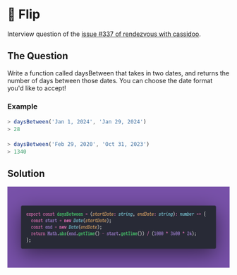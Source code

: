 # 🤸 Flip

Interview question of the [issue #337 of rendezvous with cassidoo](https://buttondown.email/cassidoo/archive/maybe-your-weird-is-my-normal-whos-to-say-nicki/).

## The Question

Write a function called daysBetween that takes in two dates, and returns the number of days
between those dates. You can choose the date format you'd like to accept!

### Example

```js
> daysBetween('Jan 1, 2024', 'Jan 29, 2024')
> 28

> daysBetween('Feb 29, 2020', 'Oct 31, 2023')
> 1340
```

## Solution

![Code Polaroid](./code-screenshot.png)
